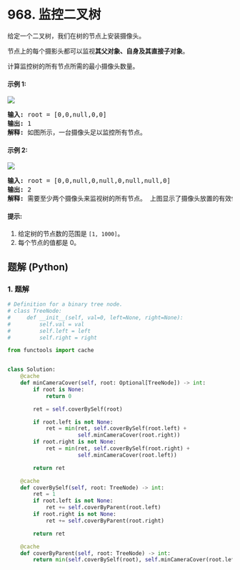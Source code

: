 # 968. 监控二叉树
给定一个二叉树，我们在树的节点上安装摄像头。

节点上的每个摄影头都可以监视**其父对象、自身及其直接子对象**。

计算监控树的所有节点所需的最小摄像头数量。

#### 示例 1:
![](https://assets.leetcode.com/uploads/2018/12/29/bst_cameras_01.png)
<pre>
<strong>输入:</strong> root = [0,0,null,0,0]
<strong>输出:</strong> 1
<strong>解释:</strong> 如图所示，一台摄像头足以监控所有节点。
</pre>

#### 示例 2:
![](https://assets.leetcode.com/uploads/2018/12/29/bst_cameras_02.png)
<pre>
<strong>输入:</strong> root = [0,0,null,0,null,0,null,null,0]
<strong>输出:</strong> 2
<strong>解释:</strong> 需要至少两个摄像头来监视树的所有节点。 上图显示了摄像头放置的有效位置之一。
</pre>

#### 提示:
1. 给定树的节点数的范围是 `[1, 1000]`。
2. 每个节点的值都是 0。

## 题解 (Python)

### 1. 题解
```Python
# Definition for a binary tree node.
# class TreeNode:
#     def __init__(self, val=0, left=None, right=None):
#         self.val = val
#         self.left = left
#         self.right = right

from functools import cache


class Solution:
    @cache
    def minCameraCover(self, root: Optional[TreeNode]) -> int:
        if root is None:
            return 0

        ret = self.coverBySelf(root)

        if root.left is not None:
            ret = min(ret, self.coverBySelf(root.left) +
                      self.minCameraCover(root.right))
        if root.right is not None:
            ret = min(ret, self.coverBySelf(root.right) +
                      self.minCameraCover(root.left))

        return ret

    @cache
    def coverBySelf(self, root: TreeNode) -> int:
        ret = 1
        if root.left is not None:
            ret += self.coverByParent(root.left)
        if root.right is not None:
            ret += self.coverByParent(root.right)

        return ret

    @cache
    def coverByParent(self, root: TreeNode) -> int:
        return min(self.coverBySelf(root), self.minCameraCover(root.left) + self.minCameraCover(root.right))
```
